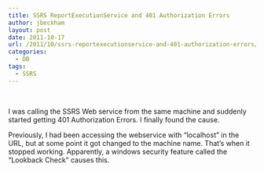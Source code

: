 ```yaml
---
title: SSRS ReportExecutionService and 401 Authorization Errors
author: jbeckham
layout: post
date: 2011-10-17
url: /2011/10/ssrs-reportexecutionservice-and-401-authorization-errors/
categories:
  - DB
tags:
  - SSRS
---
```

&#160;

I was calling the SSRS Web service from the same machine and suddenly started getting 401 Authorization Errors. I finally found the cause.

Previously, I had been accessing the webservice with “localhost” in the URL, but at some point it got changed to the machine name. That’s when it stopped working. Apparently, a windows security feature called the “Lookback Check” causes this.